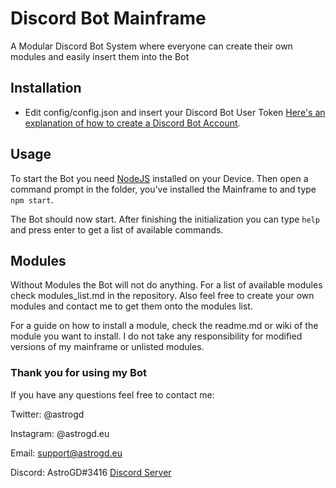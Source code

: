 # Discord Bot Mainframe
A Modular Discord Bot System where everyone can create their own modules and easily insert them into the Bot

## Installation
- Edit config/config.json and insert your Discord Bot User Token [Here's an explanation of how to create a Discord Bot Account](https://medium.com/@gregjwww/how-to-build-a-discord-bot-6c5b612c651).

## Usage

To start the Bot you need [NodeJS](https://nodejs.org/en/download/current/) installed on your Device. Then open a command prompt in the folder, you've installed the Mainframe to and type `npm start`.

The Bot should now start. After finishing the initialization you can type `help` and press enter to get a list of available commands.

## Modules
Without Modules the Bot will not do anything. For a list of available modules check modules_list.md in the repository.
Also feel free to create your own modules and contact me to get them onto the modules list.

For a guide on how to install a module, check the readme.md or wiki of the module you want to install.
I do not take any responsibility for modified versions of my mainframe or unlisted modules.

### Thank you for using my Bot
If you have any questions feel free to contact me:

Twitter: @astrogd

Instagram: @astrogd.eu

Email: support@astrogd.eu

Discord: AstroGD#3416 [Discord Server](https://www.discord.me/astrogd)
